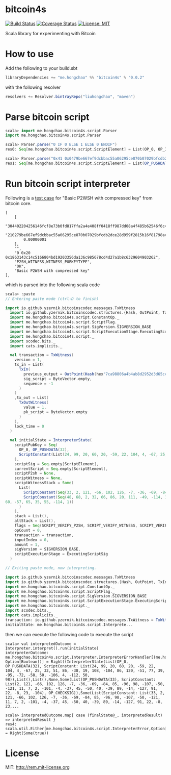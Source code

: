 bitcoin4s
=========
[![Build Status](https://travis-ci.org/liuhongchao/bitcoin4s.svg?branch=master)](https://travis-ci.org/liuhongchao/bitcoin4s)
[![Coverage Status](https://coveralls.io/repos/github/liuhongchao/bitcoin4s/badge.svg?branch=master)](https://coveralls.io/github/liuhongchao/bitcoin4s?branch=master)
[![License: MIT](https://img.shields.io/badge/License-MIT-yellow.svg)](https://opensource.org/licenses/MIT)

Scala library for experimenting with Bitcoin

# How to use

Add the following to your build.sbt

```scala
libraryDependencies += "me.hongchao" %% "bitcoin4s" % "0.0.2"
```

with the following resolver

```scala
resolvers += Resolver.bintrayRepo("liuhongchao", "maven")
```

# Parse bitcoin script

```scala
scala> import me.hongchao.bitcoin4s.script.Parser
import me.hongchao.bitcoin4s.script.Parser

scala> Parser.parse("0 IF 0 ELSE 1 ELSE 0 ENDIF")
res0: Seq[me.hongchao.bitcoin4s.script.ScriptElement] = List(OP_0, OP_IF, OP_0, OP_ELSE, OP_1, OP_ELSE, OP_0, OP_ENDIF)

scala> Parser.parse("0x41 0x0479be667ef9dcbbac55a06295ce870b07029bfcdb2dce28d959f2815b16f81798483ada7726a3c4655da4fbfc0e1108a8fd17b448a68554199c47d08ffb10d4b8 CHECKSIG")
res1: Seq[me.hongchao.bitcoin4s.script.ScriptElement] = List(OP_PUSHDATA(65), ScriptConstant: List(4, 121, -66, 102, 126, -7, -36, -69, -84, 85, -96, 98, -107, -50, -121, 11, 7, 2, -101, -4, -37, 45, -50, 40, -39, 89, -14, -127, 91, 22, -8, 23, -104, 72, 58, -38, 119, 38, -93, -60, 101, 93, -92, -5, -4, 14, 17, 8, -88, -3, 23, -76, 72, -90, -123, 84, 25, -100, 71, -48, -113, -5, 16, -44, -72), OP_CHECKSIG)

```

# Run bitcoin script interpreter

Following is a [test case](https://github.com/liuhongchao/bitcoin4s/blob/81996cf471ac4a25a28c4bfcb2060d3d0f2cc8bc/src/test/resources/script_test.json#L2145) for "Basic P2WSH with compressed key" from bitcoin core.

```
[
    [
        "304402204256146fcf8e73b0fd817ffa2a4e408ff0418ff987dd08a4f485b62546f6c43c02203f3c8c3e2febc051e1222867f5f9d0eaf039d6792911c10940aa3cc74123378e01",
        "210279be667ef9dcbbac55a06295ce870b07029bfcdb2dce28d959f2815b16f81798ac",
        0.00000001
    ],
    "",
    "0 0x20 0x1863143c14c5166804bd19203356da136c985678cd4d27a1b8c6329604903262",
    "P2SH,WITNESS,WITNESS_PUBKEYTYPE",
    "OK",
    "Basic P2WSH with compressed key"
],
```

which is parsed into the following scala code

```scala
scala> :paste
// Entering paste mode (ctrl-D to finish)

import io.github.yzernik.bitcoinscodec.messages.TxWitness
  import io.github.yzernik.bitcoinscodec.structures.{Hash, OutPoint, TxIn, TxOutWitness}
  import me.hongchao.bitcoin4s.script.ConstantOp._
  import me.hongchao.bitcoin4s.script.ScriptFlag._
  import me.hongchao.bitcoin4s.script.SigVersion.SIGVERSION_BASE
  import me.hongchao.bitcoin4s.script.ScriptExecutionStage.ExecutingScriptSig
  import me.hongchao.bitcoin4s.script._
  import scodec.bits._
  import cats.implicits._

  val transaction = TxWitness(
    version = 1,
    tx_in = List(
      TxIn(
        previous_output = OutPoint(Hash(hex"7ca98806a4b4ab8d2952d3d65ccb450b411def420b3f8f0140bf11d8991ac5ab"), 0),
        sig_script = ByteVector.empty,
        sequence = -1
      )
    )
    ,tx_out = List(
      TxOutWitness(
        value = 1,
        pk_script = ByteVector.empty
      )
    ),
    lock_time = 0
  )

  val initialState = InterpreterState(
    scriptPubKey = Seq(
      OP_0, OP_PUSHDATA(32),
      ScriptConstant(List(24, 99, 20, 60, 20, -59, 22, 104, 4, -67, 25, 32, 51, 86, -38, 19, 108, -104, 86, 120, -51, 77, 39, -95, -72, -58, 50, -106, 4, -112, 50, 98))
    ),
    scriptSig = Seq.empty[ScriptElement],
    currentScript = Seq.empty[ScriptElement],
    scriptP2sh = None,
    scriptWitness = None,
    scriptWitnessStack = Some(
      List(
        ScriptConstant(Seq(33, 2, 121, -66, 102, 126, -7, -36, -69, -84, 85, -96, 98, -107, -50, -121, 11, 7, 2, -101, -4, -37, 45, -50, 40, -39, 89, -14, -127, 91, 22, -8, 23, -104, -84)),
        ScriptConstant(Seq(48, 68, 2, 32, 66, 86, 20, 111, -49, -114, 115, -80, -3, -127, 127, -6, 42, 78, 64, -113, -16, 65, -113, -7, -121, -35, 8, -92, -12, -123, -74, 37, 70, -10, -60, 60, 2, 32, 63, 60, -116, 62, 47, -21, -64, 81, -31, 34, 40, 103, -11, -7, -48, -22, -16, 57, -42, 121, 41, 17, -63, 9, 64, -86,
60, -57, 65, 35, 55, -114, 1))
      )
    ),
    stack = List(),
    altStack = List(),
    flags = Seq(SCRIPT_VERIFY_P2SH, SCRIPT_VERIFY_WITNESS, SCRIPT_VERIFY_WITNESS_PUBKEYTYPE),
    opCount = 0,
    transaction = transaction,
    inputIndex = 0,
    amount = 1,
    sigVersion = SIGVERSION_BASE,
    scriptExecutionStage = ExecutingScriptSig
  )

// Exiting paste mode, now interpreting.

import io.github.yzernik.bitcoinscodec.messages.TxWitness
import io.github.yzernik.bitcoinscodec.structures.{Hash, OutPoint, TxIn, TxOutWitness}
import me.hongchao.bitcoin4s.script.ConstantOp._
import me.hongchao.bitcoin4s.script.ScriptFlag._
import me.hongchao.bitcoin4s.script.SigVersion.SIGVERSION_BASE
import me.hongchao.bitcoin4s.script.ScriptExecutionStage.ExecutingScriptSig
import me.hongchao.bitcoin4s.script._
import scodec.bits._
import cats.implicits._
transaction: io.github.yzernik.bitcoinscodec.messages.TxWitness = TxWitness(1,List(TxIn(OutPoint(7ca98806a4b4ab8d2952d3d65ccb450b411def420b3f8f0140bf11d8991ac5ab,0),ByteVector(empty),-1)),List(TxOutWitness(1,ByteVector(empty))),0)
initialState: me.hongchao.bitcoin4s.script.Interprete...

```

then we can execute the following code to execute the script

```$scala
scala> val interpretedOutcome = Interpreter.interpret().run(initialState)
interpreterOutcome: me.hongchao.bitcoin4s.script.Interpreter.InterpreterErrorHandler[(me.hongchao.bitcoin4s.script.InterpreterState, Option[Boolean])] = Right((InterpreterState(List(OP_0, OP_PUSHDATA(32), ScriptConstant: List(24, 99, 20, 60, 20, -59, 22, 104, 4, -67, 25, 32, 51, 86, -38, 19, 108, -104, 86, 120, -51, 77, 39, -95, -72, -58, 50, -106, 4, -112, 50, 98)),List(),List(),None,Some(List(OP_PUSHDATA(33), ScriptConstant: List(2, 121, -66, 102, 126, -7, -36, -69, -84, 85, -96, 98, -107, -50, -121, 11, 7, 2, -101, -4, -37, 45, -50, 40, -39, 89, -14, -127, 91, 22, -8, 23, -104), OP_CHECKSIG)),Some(List(ScriptConstant: List(33, 2, 121, -66, 102, 126, -7, -36, -69, -84, 85, -96, 98, -107, -50, -121, 11, 7, 2, -101, -4, -37, 45, -50, 40, -39, 89, -14, -127, 91, 22, -8, 23,...

scala> interpretedOutcome.map{ case (finalState@_, interpretedResult) => interpretedResult }
res4: scala.util.Either[me.hongchao.bitcoin4s.script.InterpreterError,Option[Boolean]] = Right(Some(true))
```

# License

MIT: http://rem.mit-license.org
